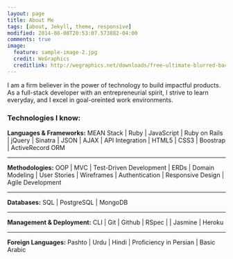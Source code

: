 ```yaml
---
layout: page
title: About Me
tags: [about, Jekyll, theme, responsive]
modified: 2014-08-08T20:53:07.573882-04:00
comments: true
image:
  feature: sample-image-2.jpg
  credit: WeGraphics
  creditlink: http://wegraphics.net/downloads/free-ultimate-blurred-background-pack/
---
```


I am a firm believer in the power of technology to build impactful products. As a full-stack developer with an entrepreneurial spirit, I strive to learn everyday, and I excel in goal-oreinted work environments.
<br>
<h3> Technologies I know: </h3>
<p>
<strong> Languages & Frameworks:</strong>
MEAN Stack | Ruby | JavaScript | Ruby on Rails | jQuery | Sinatra | JSON | AJAX | API Integration | HTML5 | CSS3 | Boostrap | ActiveRecord ORM
<hr>
<strong> Methodologies:</strong>  OOP | MVC | Test-Driven Development | ERDs | Domain Modeling | User Stories | Wireframes | Authentication | Responsive Design | Agile Development
<hr>
<strong> Databases:</strong>  SQL | PostgreSQL | MongoDB
<hr>
<strong> Management & Deployment:</strong>  	CLI | Git | Github | RSpec | | Jasmine | Heroku  
<hr>
<strong> Foreign Languages:</strong>  Pashto | Urdu | Hindi | Proficiency in Persian | Basic Arabic

</p>

<!-- ## Minimal Mistakes is all about:

* Responsive templates. Looking good on mobile, tablet, and desktop.
* Gracefully degrading in older browsers. Compatible with Internet Explorer 8+ and all modern browsers.
* Minimal embellishments -- content first.
* Optional large feature images for posts and pages.
* Simple and clear permalink structure.
* [Custom 404 page](http://mmistakes.github.io/minimal-mistakes/404.html) to get you started.
* Support for Disqus Comments -->

<!-- RESUME goes below -->


<!-- <a markdown="0" href="{{ site.url }}/theme-setup" class="btn">Install Minimal Mistakes Theme</a> -->
